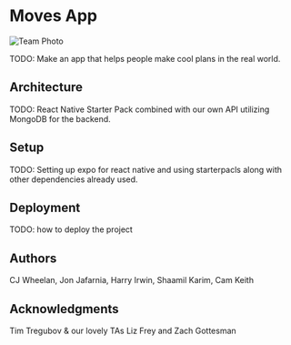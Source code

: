 # Moves App

![Team Photo](https://i.ibb.co/2S2JWF9/group-pic.jpg)


TODO: Make an app that helps people make cool plans in the real world.

## Architecture

TODO:  React Native Starter Pack combined with our own API utilizing MongoDB for the backend.

## Setup

TODO: Setting up expo for react native and using starterpacls along with other dependencies already used.

## Deployment

TODO: how to deploy the project

## Authors

CJ Wheelan, Jon Jafarnia, Harry Irwin, Shaamil Karim, Cam Keith

## Acknowledgments

Tim Tregubov & our lovely TAs Liz Frey and Zach Gottesman
